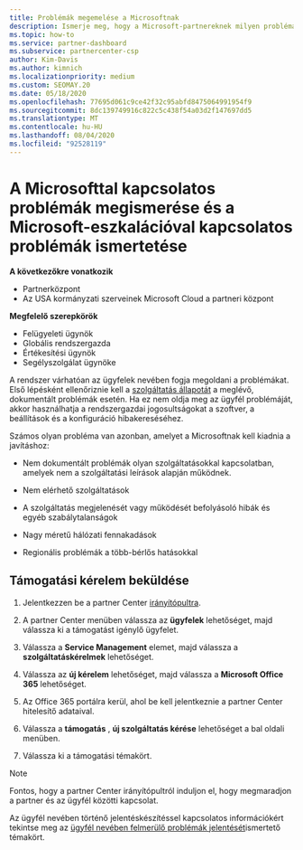 ```yaml
---
title: Problémák megemelése a Microsoftnak
description: Ismerje meg, hogy a Microsoft-partnereknek milyen problémákkal kell megoldaniuk ügyfeleik számára, és hogy milyen problémákra lehet szükségük a Microsoft számára.
ms.topic: how-to
ms.service: partner-dashboard
ms.subservice: partnercenter-csp
author: Kim-Davis
ms.author: kimnich
ms.localizationpriority: medium
ms.custom: SEOMAY.20
ms.date: 05/18/2020
ms.openlocfilehash: 77695d061c9ce42f32c95abfd8475064991954f9
ms.sourcegitcommit: 8dc139749916c822c5c438f54a03d2f147697dd5
ms.translationtype: MT
ms.contentlocale: hu-HU
ms.lasthandoff: 08/04/2020
ms.locfileid: "92528119"
---
```

# <a name="escalate-problems-to-microsoft-and-learn-which-issues-are-more-suited-to-microsoft-escalation"></a>A Microsofttal kapcsolatos problémák megismerése és a Microsoft-eszkalációval kapcsolatos problémák ismertetése  

**A következőkre vonatkozik**

- Partnerközpont
- Az USA kormányzati szerveinek Microsoft Cloud a partneri központ

**Megfelelő szerepkörök**

- Felügyeleti ügynök
- Globális rendszergazda
- Értékesítési ügynök
- Segélyszolgálat ügynöke

A rendszer várhatóan az ügyfelek nevében fogja megoldani a problémákat. Első lépésként ellenőriznie kell a [szolgáltatás állapotát](check-service-health.md) a meglévő, dokumentált problémák esetén. Ha ez nem oldja meg az ügyfél problémáját, akkor használhatja a rendszergazdai jogosultságokat a szoftver, a beállítások és a konfiguráció hibakereséséhez.

Számos olyan probléma van azonban, amelyet a Microsoftnak kell kiadnia a javításhoz:

- Nem dokumentált problémák olyan szolgáltatásokkal kapcsolatban, amelyek nem a szolgáltatási leírások alapján működnek.

- Nem elérhető szolgáltatások

- A szolgáltatás megjelenését vagy működését befolyásoló hibák és egyéb szabálytalanságok

- Nagy méretű hálózati fennakadások

- Regionális problémák a több-bérlős hatásokkal

## <a name="submit-a-support-request"></a>Támogatási kérelem beküldése

1. Jelentkezzen be a partner Center [irányítópultra](https://partner.microsoft.com/dashboard).

2. A partner Center menüben válassza az **ügyfelek** lehetőséget, majd válassza ki a támogatást igénylő ügyfelet.

3. Válassza a **Service Management** elemet, majd válassza a **szolgáltatáskérelmek** lehetőséget.

4. Válassza az **új kérelem** lehetőséget, majd válassza a **Microsoft Office 365** lehetőséget.

5. Az Office 365 portálra kerül, ahol be kell jelentkeznie a partner Center hitelesítő adataival.

6. Válassza a **támogatás** , **új szolgáltatás kérése** lehetőséget a bal oldali menüben.

7. Válassza ki a támogatási témakört.

>[!NOTE]
>Fontos, hogy a partner Center irányítópultról induljon el, hogy megmaradjon a partner és az ügyfél közötti kapcsolat. 

Az ügyfél nevében történő jelentéskészítéssel kapcsolatos információkért tekintse meg az [ügyfél nevében felmerülő problémák jelentését](report-problems-on-behalf-of-a-customer.md)ismertető témakört.

